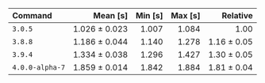 | Command | Mean [s] | Min [s] | Max [s] | Relative |
|:---|---:|---:|---:|---:|
| `3.0.5` | 1.026 ± 0.023 | 1.007 | 1.084 | 1.00 |
| `3.8.8` | 1.186 ± 0.044 | 1.140 | 1.278 | 1.16 ± 0.05 |
| `3.9.4` | 1.334 ± 0.038 | 1.296 | 1.427 | 1.30 ± 0.05 |
| `4.0.0-alpha-7` | 1.859 ± 0.014 | 1.842 | 1.884 | 1.81 ± 0.04 |

